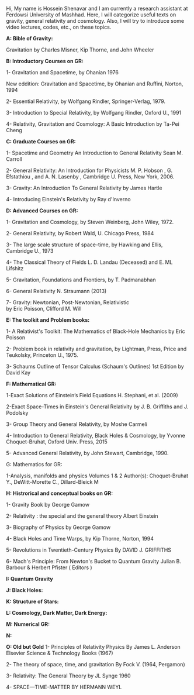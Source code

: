 Hi,
My name is Hossein Shenavar and I am currently a research assistant at Ferdowsi University of Mashhad. Here, I will categorize useful texts on gravity, general relativity and cosmology. Also, I will try to introduce some video lectures, codes, etc., on these topics.

**A: Bible of Gravity:**

Gravitation 
by Charles Misner, Kip Thorne, and John Wheeler


**B: Introductory Courses on GR:**

1- Gravitation and Spacetime, 
by Ohanian 1976

New eddition:
Gravitation and Spacetime, 
by Ohanian and Ruffini, Norton, 1994

2- Essential Relativity, 
by Wolfgang Rindler, 
Springer-Verlag, 1979.


3- Introduction to Special Relativity, 
by Wolfgang Rindler, 
Oxford U., 1991

4- Relativity, Gravitation and Cosmology: A Basic Introduction
by Ta-Pei Cheng

**C: Graduate Courses on GR:**

1- Spacetime and Geometry
An Introduction to General Relativity
Sean M. Carroll

2- General Relativity: An Introduction for Physicists 
M. P. Hobson , G. Efstathiou , and A. N. Lasenby , 
Cambridge U. Press, New York, 2006.

3- Gravity: An Introduction To General Relativity 
by James Hartle

4- Introducing Einstein's Relativity
by Ray d'Inverno

**D: Advanced Courses on GR:**

1- Gravitation and Cosmology, by Steven Weinberg, John Wiley, 1972.

2- General Relativity, by Robert Wald, U. Chicago Press, 1984

3- The large scale structure of space-time, 
by Hawking and Ellis, Cambridge U., 1973


4- The Classical Theory of Fields 
L. D. Landau (Deceased) and E. ML Lifshitz

5- Gravitation, Foundations and Frontiers, by T. Padmanabhan

6- General Relativity
N. Straumann (2013)

7- Gravity: Newtonian, Post-Newtonian, Relativistic  
by Eric Poisson, Clifford M.  Will


**E: The toolkit and Problem books:**

1- A Relativist's Toolkit: The Mathematics of Black-Hole Mechanics 
by Eric Poisson

2- Problem book in relativity and gravitation, 
by Lightman, Press, Price and Teukolsky, Princeton U., 1975.

3- Schaums Outline of Tensor Calculus (Schaum's Outlines) 1st Edition
by David Kay

**F: Mathematical GR:**


1-Exact Solutions of Einstein’s Field Equations
 H. Stephani, et al. (2009)

2-Exact Space-Times in Einstein's General Relativity
by J. B. Griffiths and J. Podolsky

3- Group Theory and General Relativity, 
by Moshe Carmeli

4- Introduction to General Relativity, Black Holes & Cosmology, 
by Yvonne Choquet-Bruhat, Oxford Univ. Press, 2015

5- Advanced General Relativity, 
by John Stewart, Cambridge, 1990.

G: Mathematics for GR:

1-Analysis, manifolds and physics	Volumes 1 & 2
Author(s):	Choquet-Bruhat Y., DeWitt-Morette C., Dillard-Bleick M



**H: Histrorical and conceptual books on GR:**

1- Gravity
Book by George Gamow

2- Relativity : the special and the general theory
Albert Einstein

3- Biography of Physics 
by George Gamow

4- Black Holes and Time Warps, 
by Kip Thorne, Norton, 1994

5- Revolutions in Twentieth-Century Physics
By DAVID J. GRIFFITHS

6- Mach's Principle: From Newton's Bucket to Quantum Gravity
Julian B. Barbour & Herbert Pfister ( Editors )

**I: Quantum Gravity**

**J: Black Holes:**

**K: Structure of Stars:**

**L: Cosmology, Dark Matter, Dark Energy:**

**M: Numerical GR:**

**N:**

**O: Old but Gold**
1- Principles of Relativity Physics
By James L. Anderson
Elsevier Science & Technology Books (1967)

2- The theory of space, time, and gravitation 
By Fock V. (1964, Pergamon) 

3- Relativity: The General Theory 
by JL Synge 1960

4- SPACE—TIME-MATTER
BY HERMANN WEYL
